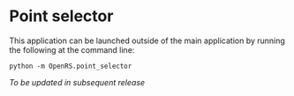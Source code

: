 # Point selector

This application can be launched outside of the main application by running the following at the command line:

~~~
python -m OpenRS.point_selector
~~~

*To be updated in subsequent release*